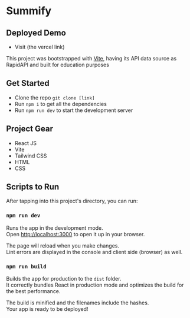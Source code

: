 # Summify

## Deployed Demo

- Visit (the vercel link)

This project was bootstrapped with [Vite]([https://github.com/facebook/create-react-app](https://vitejs.dev/)), having its API data source as RapidAPI and built for education purposes

## Get Started

- Clone the repo `git clone [link]`
- Run `npm i` to get all the dependencies
- Run `npm run dev` to start the development server

## Project Gear

- React JS
- Vite
- Tailwind CSS
- HTML
- CSS

## Scripts to Run

After tapping into this project's directory, you can run:

### `npm run dev`

Runs the app in the development mode.\
Open [http://localhost:3000](http://localhost:3000) to open it up in your browser.

The page will reload when you make changes.\
Lint errors are displayed in the console and client side (browser) as well.

### `npm run build`

Builds the app for production to the `dist` folder.\
It correctly bundles React in production mode and optimizes the build for the best performance.

The build is minified and the filenames include the hashes.\
Your app is ready to be deployed!
